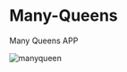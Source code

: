 # Many-Queens
Many Queens APP 



![manyqueen](https://user-images.githubusercontent.com/23003470/51807858-4dd95300-225a-11e9-94bd-5702a594d06c.png)
